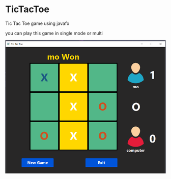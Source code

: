 # TicTacToe

Tic Tac Toe game using javafx

you can play this game in single mode or multi

![](2021-04-29.png)
